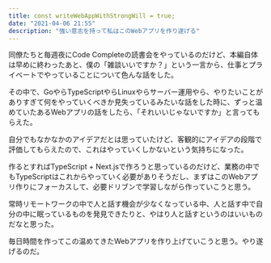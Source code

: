```yaml
---
title: const writeWebAppWithStrongWill = true;
date: "2021-04-06 21:55"
description: "強い意志を持って私はこのWebアプリを作り遂げる"
---
```


同僚たちと毎週夜にCode Completeの読書会をやっているのだけど、本編自体は早めに終わったあと、僕の「雑談いいですか？」という一言から、仕事とプライベートでやっていることについて色んな話をした。

その中で、GoやらTypeScriptやらLinuxやらサーバー運用やら、やりたいことがありすぎて何をやっていくべきか見失っているみたいな話をした時に、ずっと温めていたあるWebアプリの話をしたら、「それいいじゃないですか」と言ってもらえた。

自分でもなかなかのアイデアだとは思っていたけど、客観的にアイデアの段階で評価してもらえたので、これはやっていくしかないという気持ちになった。

作るとすればTypeScript + Next.jsで作ろうと思っているのだけど、業務の中でもTypeScriptはこれからやっていく必要がありそうだし、まずはこのWebアプリ作りにフォーカスして、必要ドリブンで学習しながら作っていこうと思う。

常時リモートワークの中で人と話す機会が少なくなっている中、人と話す中で自分の中に眠っているものを発見できたりと、やはり人と話すというのはいいものだなと思った。

毎日時間を作ってこの温めてきたWebアプリを作り上げていこうと思う。やり遂げるのだ。
